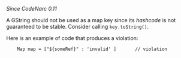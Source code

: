 
*Since CodeNarc 0.11*

A GString should not be used as a map key since its *hashcode* is not guaranteed to be stable.
Consider calling `key.toString()`.

Here is an example of code that produces a violation:

```
    Map map = ["${someRef}" : 'invalid' ]       // violation
```

